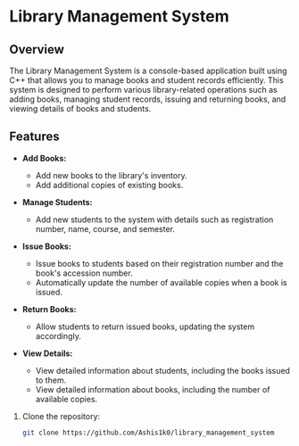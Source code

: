 # Library Management System

## Overview

The Library Management System is a console-based application built using C++ that allows you to manage books and student records efficiently. This system is designed to perform various library-related operations such as adding books, managing student records, issuing and returning books, and viewing details of books and students.

## Features

- **Add Books:** 
  - Add new books to the library's inventory.
  - Add additional copies of existing books.

- **Manage Students:**
  - Add new students to the system with details such as registration number, name, course, and semester.

- **Issue Books:**
  - Issue books to students based on their registration number and the book's accession number.
  - Automatically update the number of available copies when a book is issued.

- **Return Books:**
  - Allow students to return issued books, updating the system accordingly.

- **View Details:**
  - View detailed information about students, including the books issued to them.
  - View detailed information about books, including the number of available copies.


1. Clone the repository:
   ```bash
   git clone https://github.com/Ashis1k0/library_management_system


